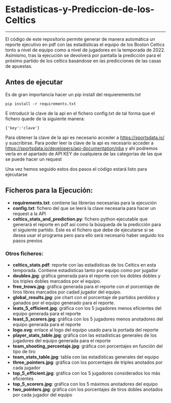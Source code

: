 # Estadisticas-y-Prediccion-de-los-Celtics
***
El código de este repositorio permite generar de manera automática
un reporte ejecutivo en pdf con las estadísticas el equipo de los
Boston Celtics tonto a nivel de equipo como a nivel de jugadores
en la temporada de 2022. Asimismo, tras la ejecución se devolverá por
pantalla la predicción para el próximo partido de los celtics basándose
en las predicciones de las casas de apuestas.

## Antes de ejecutar

Es de gran importancia hacer un pip install del requierements.txt

```
pip install -r requirements.txt
```

E introducir la clave de la api en el fichero config.txt de tal forma que
el fichero quede de la siguiente manera:

```
{'key':'clave'}
```

Para obtener la clave de la api es necesario acceder a https://sportsdata.io/
y suscribirse. Para poder leer la clave de la api es necesario acceder a
https://sportsdata.io/developers/api-documentation/nba y ahí podremos verla
en el apartado de API KEY de cualquiera de las categorías de las que se
puede hacer un request

Una vez hemos seguido estos dos pasos el código estará listo para ejecutarse


## Ficheros para la Ejecución:

- **requirements.txt**: contiene las librerías necesarias para la ejecución
- **config.txt**: fichero del que se leerá la clave necesaria para hacer un request a la API
- **celtics_stats_and_prediction.py**: fichero python ejecutable que generará el reporte
en pdf así como la búsqueda de la predicción para el siguiente partido. Este es el fichero
que debe de ejecutarse si se desea usar el programa pero para ello será necesario haber seguido
los pasos previos


### Otros ficheros:
- **celtics_stats.pdf**: reporte con las estadísticas de los Celtics en esta temporada.
Contiene estadísticas tanto por equipo como por jugador
- **doubles.jpg**: gráfica generada para el reporte con los dobles dobles y los triples
dobles marcados por el equipo.
- **free_trows.jpg**: gráfica generada para el reporte con el porcentaje de tiros libres
marcados por cadad jugador del equipo.
- **global_results.jpg**: pie chart con el porcentaje de partidos perdidos y ganados por el
equipo generado para el reporte.
- **leats_5_efficient.jpg**: gráfica con los 5 jugadores menos eficientes del equipo generada
para el reporte
- **least_5_scorers.jpg**: gráfica con los 5 jugadores menos anotadores del equipo generada
para el reporte
- **logo.svg**: enlace al logo del equipo usado para la portada del reporte
- **player_stats_table.jpg**: gráfica con las estadísticas generales de los jugadores del
equipo generada para el reporte
- **team_shooting_percentaje.jpg**: gráfica con porcentajes en función del tipo de tiro
- **team_stats_table.jpg**: tabla con las estadísticas generales del equipo
- **three_pointers.jpg**: gráfica con los porcentajes de triples anotados por cada jugador
- **top_5_efficient.jpg**: gráfica con los 5 jugadores considerados los más eficientes
- **top_5_scorers.jpg**: gráfica con los 5 máximos anotadores del equipo
- **two_pointers.jpg**: gráfica con los porcentajes de tiros dobles anotados por cada jugador
del equipo
